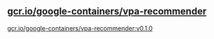 
[gcr.io/google-containers/vpa-recommender](https://hub.docker.com/r/anjia0532/google-containers.vpa-recommender/tags/)
-----


[gcr.io/google-containers/vpa-recommender:v0.1.0](https://hub.docker.com/r/anjia0532/google-containers.vpa-recommender/tags/)


